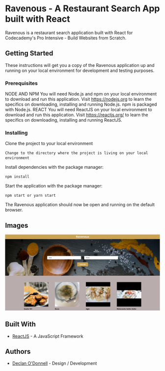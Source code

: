 # Ravenous - A Restaurant Search App built with React

Ravenous is a restaurant search application built with React for Codecademy's Pro Intensive - Build Websites from Scratch.

## Getting Started

These instructions will get you a copy of the Ravenous application up and running on your local environment for development and testing purposes.

### Prerequisites

NODE AND NPM
You will need Node.js and npm on your local environment to download and run this application. Visit https://nodejs.org to learn the specifics on downloading, installing and running Node.js. npm is packaged with Node.js.
REACT
You will need ReactJS on your local environment to download and run this application. Visit https://reactjs.org/ to learn the specifics on downloading, installing and running ReactJS.

### Installing

Clone the project to your local environment

```
Change to the directory where the project is living on your local environment

```

Install dependencies with the package manager:

```
npm install
```

Start the application with the package manager:

```
npm start or yarn start
```

The Ravenous application should now be open and running on the default browser.

## Images

![Ravenous App](public/ravenous.png)

## Built With

- [ReactJS](https://reactjs.org/) - A JavaScript Framework

## Authors

- [Declan O'Donnell](https://github.com/Dexyod) - Design / Development
